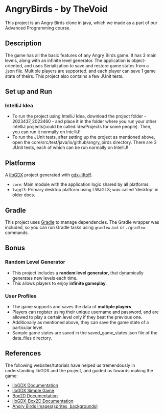 # AngryBirds - by TheVoid
This project is an Angry Birds clone in java, which we made as a part of our Advanced Programming course. 

## Description
The game has all the basic features of any Angry Birds game. It has 3 main levels, along with an infinite level generator. The application is object-oriented, and uses Serialization to save and restore game states from a .json file. Multiple players are supported, and each player can save 1 game state of theirs. This project also contains a few JUnit tests.

## Set up and Run
### IntelliJ Idea
- To run the project using IntelliJ Idea, download the project folder - 2023437_2023460 - and place it in the folder where you run your other IntelliJ projects(could be called IdeaProjects for some people). Then, you can run it normally on IntelliJ!
- To run the JUnit tests, after setting up the project as mentioned above, open the core/src/test/java/io/github/angry_birds directory. There are 3 JUnit tests, each of which can be run normally on IntelliJ!

## Platforms
A [libGDX](https://libgdx.com/) project generated with [gdx-liftoff](https://github.com/libgdx/gdx-liftoff).
- `core`: Main module with the application logic shared by all platforms.
- `lwjgl3`: Primary desktop platform using LWJGL3; was called 'desktop' in older docs.

## Gradle
This project uses [Gradle](https://gradle.org/) to manage dependencies.
The Gradle wrapper was included, so you can run Gradle tasks using `gradlew.bat` or `./gradlew` commands.

## Bonus
### Random Level Generator
- This project includes a **random level generator**, that dynamically generates new levels each time. 
- This allows players to enjoy **infinite gameplay**. 

### User Profiles
- The game supports and saves the data of **multiple players**. 
- Players can register using their unique username and password, and are allowed to play a certain level only if they beat the previous one. 
- Additionally as mentioned above, they can save the game state of a particular level.
- Sample game states are saved in the saved_game_states.json file of the data_files directory.

## References
The following websites/tutorials have helped us tremendously in understanding libGDX and the project, and guided us towards making the game:
- [libGDX Documentation](https://libgdx.com/wiki/)
- [libGDX Simple Game](https://libgdx.com/wiki/start/a-simple-game)
- [Box2D Documentation](https://box2d.org/documentation/)
- [libGDX-Box2D Documentation](https://libgdx.com/wiki/extensions/physics/box2d)
- [Angry Birds Images(sprites, backgrounds)](https://angrybirds.fandom.com/wiki/Angry_Birds_(game)/Gallery/)
